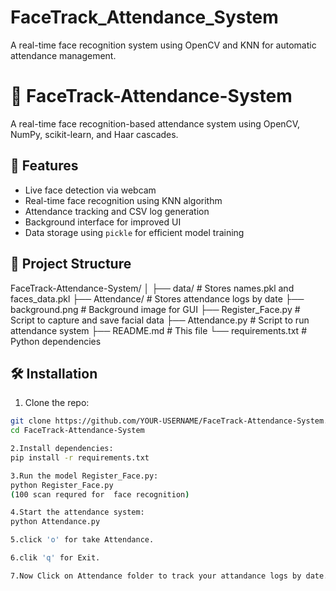 # FaceTrack_Attendance_System
A real-time face recognition system using OpenCV and KNN for automatic attendance management.

# 🎯 FaceTrack-Attendance-System

A real-time face recognition-based attendance system using OpenCV, NumPy, scikit-learn, and Haar cascades.

## 📸 Features

- Live face detection via webcam
- Real-time face recognition using KNN algorithm
- Attendance tracking and CSV log generation
- Background interface for improved UI
- Data storage using `pickle` for efficient model training

## 📁 Project Structure

FaceTrack-Attendance-System/
│
├── data/ # Stores names.pkl and faces_data.pkl
├── Attendance/ # Stores attendance logs by date
├── background.png # Background image for GUI
├── Register_Face.py # Script to capture and save facial data
├── Attendance.py # Script to run attendance system
├── README.md # This file
└── requirements.txt # Python dependencies


## 🛠️ Installation

1. Clone the repo:
```bash
git clone https://github.com/YOUR-USERNAME/FaceTrack-Attendance-System.git
cd FaceTrack-Attendance-System

2.Install dependencies:
pip install -r requirements.txt

3.Run the model Register_Face.py:
python Register_Face.py
(100 scan requred for  face recognition)

4.Start the attendance system:
python Attendance.py

5.click 'o' for take Attendance.

6.clik 'q' for Exit.

7.Now Click on Attendance folder to track your attandance logs by date.
